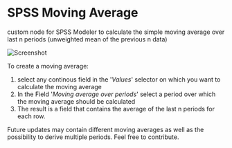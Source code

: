# SPSS Moving Average
custom node for SPSS Modeler to calculate the simple moving average over last n periods (unweighted mean of the previous n data) 

![Screenshot](https://raw.githubusercontent.com/jonnyenglish/SPSSmovingAverage/master/Screenshot.png)

To create a moving average:
  1. select any continous field in the '*Values*' selector on which you want to calculate the moving average
  2. In the Field '*Moving average over periods*' select a period over which the moving average should be calculated
  3. The result is a field that contains the average of the last n periods for each row.

Future updates may contain different moving averages as well as the possibility to derive multiple periods. Feel free to contribute.
